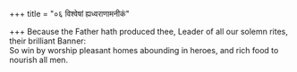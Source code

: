 +++
title = "०६ विश्वेषां ह्यध्वराणामनीकं"

+++
Because the Father hath produced thee, Leader of all our solemn rites, their brilliant Banner:  
     So win by worship pleasant homes abounding in heroes, and rich food to nourish all men.